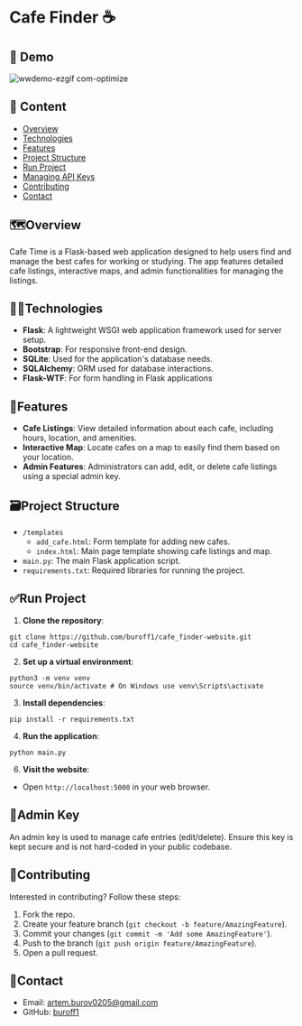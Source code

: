 # Cafe Finder ☕
## 🧪 Demo
![wwdemo-ezgif com-optimize](https://github.com/user-attachments/assets/f0a94b9f-d3e3-4693-b5b8-0b378335b5a1)

## 📝 Content

- [Overview](#%EF%B8%8Foverview)
- [Technologies](#technologies)
- [Features](#features)
- [Project Structure](#%EF%B8%8Fproject-structure)
- [Run Project](#run-project)
- [Managing API Keys](#managing-api-keys)
- [Contributing](#contributing)
- [Contact](#contact)

## 🗺️Overview

Cafe Time is a Flask-based web application designed to help users find and manage the best cafes for working or studying. The app features detailed cafe listings, interactive maps, and admin functionalities for managing the listings.

## 👨‍💻Technologies

- **Flask**: A lightweight WSGI web application framework used for server setup.
- **Bootstrap**: For responsive front-end design.
- **SQLite**: Used for the application's database needs.
- **SQLAlchemy**: ORM used for database interactions.
- **Flask-WTF**: For form handling in Flask applications

## 👀Features

- **Cafe Listings**: View detailed information about each cafe, including hours, location, and amenities.
- **Interactive Map**: Locate cafes on a map to easily find them based on your location.
- **Admin Features**: Administrators can add, edit, or delete cafe listings using a special admin key.

## 🗃️Project Structure

- `/templates`
  - `add_cafe.html`: Form template for adding new cafes.
  - `index.html`: Main page template showing cafe listings and map.
- `main.py`: The main Flask application script.
- `requirements.txt`: Required libraries for running the project.

## ✅Run Project

1. **Clone the repository**:
```
git clone https://github.com/buroff1/cafe_finder-website.git
cd cafe_finder-website
```
2. **Set up a virtual environment**:
```
python3 -m venv venv
source venv/bin/activate # On Windows use venv\Scripts\activate
```
3. **Install dependencies**:
```
pip install -r requirements.txt
```
4. **Run the application**:
```
python main.py
```
6. **Visit the website**:
- Open `http://localhost:5000` in your web browser.

## 🔑Admin Key

An admin key is used to manage cafe entries (edit/delete). Ensure this key is kept secure and is not hard-coded in your public codebase.

## 🤝Contributing

Interested in contributing? Follow these steps:

1. Fork the repo.
2. Create your feature branch (`git checkout -b feature/AmazingFeature`).
3. Commit your changes (`git commit -m 'Add some AmazingFeature'`).
4. Push to the branch (`git push origin feature/AmazingFeature`).
5. Open a pull request.

## 📧Contact

- Email: [artem.burov0205@gmail.com](mailto:artem.burov0205@gmail.com)
- GitHub: [buroff1](https://github.com/buroff1)
